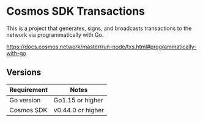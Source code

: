 # Cosmos SDK Transactions

This is a project that generates, signs, and broadcasts transactions to the network via programmatically with Go.

https://docs.cosmos.network/master/run-node/txs.html#programmatically-with-go

## Versions

Requirement | Notes
----------- | -----------------
Go version  | Go1.15 or higher
Cosmos SDK  | v0.44.0 or higher